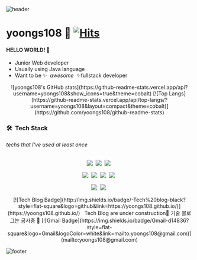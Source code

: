 ![header](https://capsule-render.vercel.app/api?type=waving&color=gradient&height=250&section=header&text=Yoonjin%20Lee&fontSize=65)

# yoongs108 :space_invader: [![Hits](https://hits.seeyoufarm.com/api/count/incr/badge.svg?url=https%3A%2F%2Fgithub.com%2Fyoongs108&count_bg=%23235C88&title_bg=%2399C9C5&icon=&icon_color=%23E7E7E7&title=hits&edge_flat=false)](https://hits.seeyoufarm.com)

#### HELLO WORLD! 👋 
* Junior Web developer
* Usually using Java language
* Want to be ✨&nbsp; _awesome_ &nbsp;✨fullstack developer

<div align=center>
![yoongs108's GitHub stats](https://github-readme-stats.vercel.app/api?username=yoongs108&show_icons=true&theme=cobalt)
[![Top Langs](https://github-readme-stats.vercel.app/api/top-langs/?username=yoongs108&layout=compact&theme=cobalt)](https://github.com/yoongs108/github-readme-stats)
</div>
 
### 🛠 &nbsp;Tech Stack
###### techs that I've used at least once
<div align=center>
<img src="https://img.shields.io/badge/Java-007396?style=flat-square&logo=Java&logoColor=white"/>&nbsp;
<img src="https://img.shields.io/badge/Javascript-F7DF1E?style=flat-square&logo=Javascript&logoColor=white"/>&nbsp;
<img src="https://img.shields.io/badge/Spring-6DB33F?style=flat-square&logo=Spring&logoColor=white"/>&nbsp;

<img src="https://img.shields.io/badge/HTML5-E34F26?style=flat-square&logo=HTML5&logoColor=white"/>&nbsp;
<img src="https://img.shields.io/badge/Css-1572B6?style=flat-square&logo=Css&logoColor=white"/>&nbsp;
<img src="https://img.shields.io/badge/VisualStudioCode-007ACC?style=flat-square&logo=VisualStudioCode&logoColor=white"/>&nbsp;
<img src="https://img.shields.io/badge/JSP-007396?style=flat-square&logo=JSP&logoColor=white"/>&nbsp;

<img src="https://img.shields.io/badge/Python-3766AB?style=flat-square&logo=Python&logoColor=white"/>&nbsp;
<img src="https://img.shields.io/badge/PyCharm-000000?style=flat-square&logo=PyCharm&logoColor=white"/>&nbsp;
</div>

<div align=center>
[![Tech Blog Badge](http://img.shields.io/badge/-Tech%20blog-black?style=flat-square&logo=github&link=https://yoongs108.github.io/)](https://yoongs108.github.io/) &nbsp; Tech Blog are under construction🔨 기술 블로그는 공사중 🔨 
[![Gmail Badge](https://img.shields.io/badge/Gmail-d14836?style=flat-square&logo=Gmail&logoColor=white&link=mailto:yoongs108@gmail.com)](mailto:yoongs108@gmail.com)
</div>



![footer](https://capsule-render.vercel.app/api?type=waving&color=gradient&height=180&section=footer)
